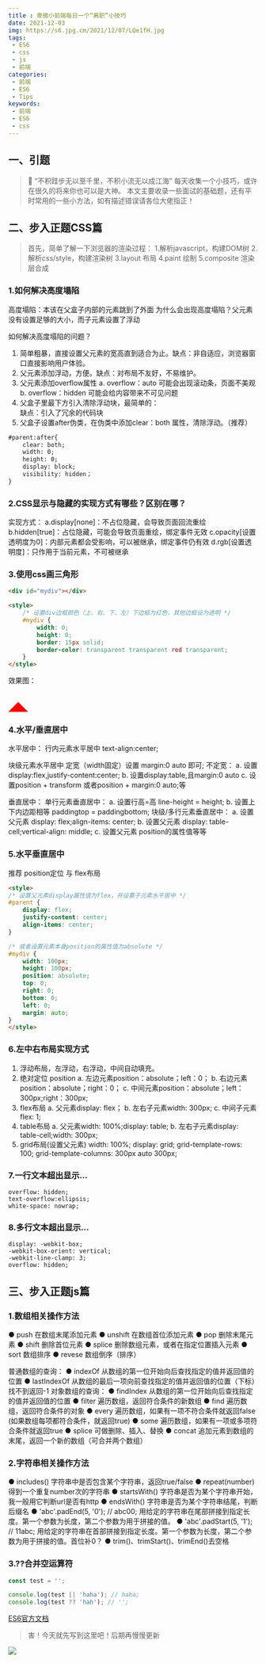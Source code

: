 ```yaml
---
title : 卑微小前端每日一个“离职”小技巧
date: 2021-12-03
img: https://s6.jpg.cm/2021/12/07/LQe1fH.jpg
tags:
 - ES6
 - css
 - js
 - 前端
categories: 
 - 前端
 - ES6
 - Tips
keywords:
 - 前端
 - ES6
 - css
---
```

## 一、引题
> 🎯 “不积跬步无以至千里，不积小流无以成江海”
> 每天收集一个小技巧，或许在很久的将来你也可以是大神。
> 本文主要收录一些面试的基础题，还有平时常用的一些小方法，如有描述错误请各位大佬指正！

## 二、步入正题CSS篇
> 首先，简单了解一下浏览器的渲染过程：
> 1.解析javascript，构建DOM树
> 2.解析css/style，构建渲染树
> 3.layout 布局
> 4.paint 绘制
> 5.composite 渲染层合成

### 1.如何解决高度塌陷
高度塌陷：本该在父盒子内部的元素跳到了外面
为什么会出现高度塌陷？父元素没有设置足够的大小，而子元素设置了浮动

如何解决高度塌陷的问题？
1. 简单粗暴，直接设置父元素的宽高直到适合为止。缺点：非自适应，浏览器窗口直接影响用户体验。
2. 父元素添加浮动，方便。缺点：对布局不友好，不易维护。
3. 父元素添加overflow属性
  a. overflow：auto 可能会出现滚动条，页面不美观
  b. overflow：hidden 可能会给内容带来不可见问题
4. 父盒子里最下方引入清除浮动块，最简单的：<br style="clear:both;"/> 缺点：引入了冗余的代码块
5. 父盒子设置after伪类，在伪类中添加clear：both 属性，清除浮动。（推荐）
```html
#parent:after{
    clear: both;
    width: 0;
    height: 0;
    display: block;
    visibility: hidden；
}
```

### 2.CSS显示与隐藏的实现方式有哪些？区别在哪？
实现方式：
a.display[none]：不占位隐藏，会导致页面回流重绘
b.hidden[true]：占位隐藏，可能会导致页面重绘，绑定事件无效
c.opacity[设置透明度为0]：内部元素都会受影响，可以被继承，绑定事件仍有效
d.rgb[设置透明度]：只作用于当前元素，不可被继承


### 3.使用css画三角形

```html
<div id="mydiv"></div>

<style>
    /* 设置div边框颜色（上、右、下、左）下边框为红色，其他边框设为透明 */
    #mydiv {
        width: 0;
        height: 0;
        border: 15px solid;
        border-color: transparent transparent red transparent;
    }
</style>
```
效果图：<div id="mydiv"></div>
<style>
    #mydiv {
        width: 0;
        height: 0;
        border: 20px solid;
        border-color: transparent transparent red transparent;
    }
</style>

### 4.水平/垂直居中
水平居中：
行内元素水平居中 text-align:center;

块级元素水平居中
定宽（width固定）设置 margin:0 auto 即可;
不定宽：
a. 设置display:flex,justify-content:center;
b. 设置display:table,且margin:0 auto
c. 设置position + transform 或者position + margin:0 auto;等

垂直居中：
单行元素垂直居中：
a. 设置行高=高 line-height = height;
b. 设置上下内边距相等 paddingtop = paddingbottom;
块级/多行元素垂直居中：
a. 设置父元素 display: flex;align-items: center;
b. 设置父元素 display: table-cell;vertical-align: middle;
c. 设置父元素 position的属性值等等

### 5.水平垂直居中
推荐 position定位 与 flex布局

```html
<style>
/* 设置父元素display属性值为flex，并设置子元素水平居中 */
#parent {
    display: flex;
    justify-content: center;
    align-items: center;
}

/* 或者设置元素本身position的属性值为absolute */
#mydiv {
    width: 100px;
    height: 100px;
    position: absolute;
    top: 0;
    right: 0;
    bottom: 0;
    left: 0;
    margin: auto;
}
</style>
```

### 6.左中右布局实现方式

1. 浮动布局，左浮动，右浮动，中间自动填充。
2. 绝对定位 position
  a. 左边元素position：absolute；left：0；
  b. 右边元素position：absolute；right：0；
  c. 中间元素position：absolute；left：300px;right：300px;
3. flex布局
  a. 父元素display: flex；
  b. 左右子元素width: 300px;
  c. 中间子元素flex: 1;
4. table布局
  a. 父元素width: 100%;display: table;
  b. 左右子元素display: table-cell;width: 300px;
5. grid布局(设置父元素)
width: 100%;
display: grid;
grid-template-rows: 100;
grid-template-columns: 300px auto 300px;

### 7.一行文本超出显示...
```
overflow: hidden;
text-overflow:ellipsis;
white-space: nowrap;
```

### 8.多行文本超出显示...
```
display: -webkit-box;
-webkit-box-orient: vertical;
-webkit-line-clamp: 3;
overflow: hidden;
```

## 三、步入正题js篇

### 1.数组相关操作方法
● push 在数组末尾添加元素
● unshift 在数组首位添加元素
● pop 删除末尾元素
● shift 删除首位元素
● splice 删除数组元素，或者在指定位置插入元素
● sort 数组排序
● revese 数组倒序（排序）

普通数组的查询：
● indexOf 从数组的第一位开始向后查找指定的值并返回值的位置
● lastIndexOf 从数组的最后一项向前查找指定的值并返回值的位置（下标）找不到返回-1
对象数组的查询：
● findIndex 从数组的第一位开始向后查找指定的值并返回值的位置
● filter 遍历数组，返回符合条件的新数组
● find 遍历数组，返回符合条件的对象
● every 遍历数组，如果有一项不符合条件就返回false (如果数组每项都符合条件，就返回true)
● some 遍历数组，如果有一项或多项符合条件就返回true 
● splice 可做删除、插入、替换
● concat 追加元素到数组的末尾，返回一个新的数组（可合并两个数组）

### 2.字符串相关操作方法
● includes() 字符串中是否包含某个字符串，返回true/false
● repeat(number) 得到一个重复number次的字符串
● startsWith() 字符串是否为某个字符串开始，我一般用它判断url是否有http
● endsWith() 字符串是否为某个字符串结尾，判断后缀名
● 'abc'.padEnd(5, '0'); // abc00; 用给定的字符串在尾部拼接到指定长度。第一个参数为长度，第二个参数为用于拼接的值。
● 'abc'.padStart(5, '1'); // 11abc; 用给定的字符串在首部拼接到指定长度。第一个参数为长度，第二个参数为用于拼接的值。首位补0？
● trim()、trimStart()、trimEnd()去空格

### 3.??合并空运算符
```js
const test = '';

console.log(test || 'haha'); // haha;
console.log(test ?? 'hah'); // '';
```

[ES6官方文档](https://es6.ruanyifeng.com/#docs/string-methods)


> 害！今天就先写到这里吧！后期再慢慢更新

![](./images.jpeg)


